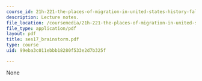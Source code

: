 ```yaml
---
course_id: 21h-221-the-places-of-migration-in-united-states-history-fall-2006
description: Lecture notes.
file_location: /coursemedia/21h-221-the-places-of-migration-in-united-states-history-fall-2006/99eba3c011ebbb18280f533e2d7b325f_ses17_brainstorm.pdf
file_type: application/pdf
layout: pdf
title: ses17_brainstorm.pdf
type: course
uid: 99eba3c011ebbb18280f533e2d7b325f

---
```

None